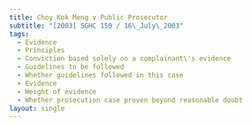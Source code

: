 ```yaml
---
title: Choy Kok Meng v Public Prosecutor
subtitle: "[2003] SGHC 150 / 16\_July\_2003"
tags:
  - Evidence
  - Principles
  - Conviction based solely on a complainant\'s evidence
  - Guidelines to be followed
  - Whether guidelines followed in this case
  - Evidence
  - Weight of evidence
  - Whether prosecution case proven beyond reasonable doubt
layout: single
---
```


